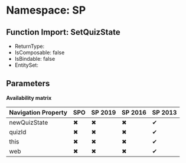 # Namespace: SP

## Function Import: SetQuizState

- ReturnType: 
- IsComposable: false
- IsBindable: false
- EntitySet: 

## Parameters

**Availability matrix**

Navigation Property | SPO | SP 2019 | SP 2016 | SP 2013
----------|-----|---------|---------|--------
newQuizState | ✖ | ✖ | ✖ | ✔
quizId | ✖ | ✖ | ✖ | ✔
this | ✖ | ✖ | ✖ | ✔
web | ✖ | ✖ | ✖ | ✔
